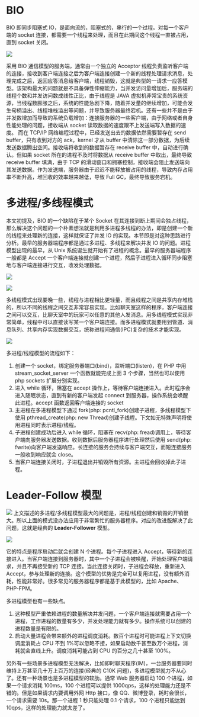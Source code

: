 # BIO

BIO 即同步阻塞式 IO，是面向流的，阻塞式的，串行的一个过程。对每一个客户端的 socket 连接，都需要一个线程来处理，而且在此期间这个线程一直被占用，直到 socket 关闭。

![](http://7xkt0f.com1.z0.glb.clouddn.com/ed484965-b93f-4f6a-aa44-419f042d5872.png)

采用 BIO 通信模型的服务端，通常由一个独立的 Acceptor 线程负责监听客户端的连接，接收到客户端连接之后为客户端连接创建一个新的线程处理请求消息，处理完成之后，返回应答消息给客户端，线程销毁，这就是典型的一请求一应答模型。该架构最大的问题就是不具备弹性伸缩能力，当并发访问量增加后，服务端的线程个数和并发访问数成线性正比，由于线程是 JAVA 虚拟机非常宝贵的系统资源，当线程数膨胀之后，系统的性能急剧下降，随着并发量的继续增加，可能会发生句柄溢出、线程堆栈溢出等问题，并导致服务器最终宕机。还有一些并不是由于并发数增加而导致的系统负载增加：连接服务器的一些客户端，由于网络或者自身性能处理的问题，接收端从 socket 读取数据的速度跟不上发送端写入数据的速度。 而在 TCP/IP 网络编程过程中，已经发送出去的数据依然需要暂存在 send buffer，只有收到对方的 ack，kernel 才从 buffer 中清除这一部分数据，为后续发送数据腾出空间。接收端将收到的数据暂存在 receive buffer 中，自动进行确认。但如果 socket 所在的进程不及时将数据从 receive buffer 中取出，最终导致 receive buffer 填满，由于 TCP 的滑动窗口和拥塞控制，接收端会阻止发送端向其发送数据。作为发送端，服务器由于迟迟不能释放被占用的线程，导致内存占用率不断升高，堆回收的效率越来越低，导致 Full GC，最终导致服务宕机。

# 多进程/多线程模式

本文初提及，BIO 的一个缺陷在于某个 Socket 在其连接到断上期间会独占线程，那么解决这个问题的一个朴素想法就是利用多进程多线程的办法，即是创建一个新的线程来处理新的连接，这样就保证了并发 IO 的实现。本节即是对这种思路进行分析。最早的服务器端程序都是通过多进程、多线程来解决并发 IO 的问题。进程模型出现的最早，从 Unix 系统诞生就开始有了进程的概念。最早的服务器端程序一般都是 Accept 一个客户端连接就创建一个进程，然后子进程进入循环同步阻塞地与客户端连接进行交互，收发处理数据。

![](http://rango.swoole.com/static/io/4.png)

![](http://rango.swoole.com/static/io/4.png)

多线程模式出现要晚一些，线程与进程相比更轻量，而且线程之间是共享内存堆栈的，所以不同的线程之间交互非常容易实现。比如聊天室这样的程序，客户端连接之间可以交互，比聊天室中的玩家可以任意的其他人发消息。用多线程模式实现非常简单，线程中可以直接读写某一个客户端连接。而多进程模式就要用到管道、消息队列、共享内存实现数据交互，统称进程间通信(IPC)复杂的技术才能实现。

![](http://rango.swoole.com/static/io/1.png)

多进程/线程模型的流程如下：

1. 创建一个 socket，绑定服务器端口(bind)，监听端口(listen)，在 PHP 中用 stream_socket_server 一个函数就能完成上面 3 个步骤，当然也可以使用 php sockets 扩展分别实现。
2. 进入 while 循环，阻塞在 accept 操作上，等待客户端连接进入。此时程序会进入随眠状态，直到有新的客户端发起 connect 到服务器，操作系统会唤醒此进程。accept 函数返回客户端连接的 socket
3. 主进程在多进程模型下通过 fork(php: pcntl_fork)创建子进程，多线程模型下使用 pthread_create(php: new Thread)创建子线程。下文如无特殊声明将使用进程同时表示进程/线程。
4. 子进程创建成功后进入 while 循环，阻塞在 recv(php: fread)调用上，等待客户端向服务器发送数据。收到数据后服务器程序进行处理然后使用 send(php: fwrite)向客户端发送响应。长连接的服务会持续与客户端交互，而短连接服务一般收到响应就会 close。
5. 当客户端连接关闭时，子进程退出并销毁所有资源。主进程会回收掉此子进程。

# Leader-Follow 模型

![](http://www.dengshenyu.com/assets/redis-reactor/reactor-mode2.png)
上文描述的多进程/多线程模型最大的问题是，进程/线程创建和销毁的开销很大。所以上面的模式没办法应用于非常繁忙的服务器程序。对应的改进版解决了此问题，这就是经典的 **Leader-Follower** 模型。

![](http://rango.swoole.com/static/io/2.png)

它的特点是程序启动后就会创建 N 个进程。每个子进程进入 Accept，等待新的连接进入。当客户端连接到服务器时，其中一个子进程会被唤醒，开始处理客户端请求，并且不再接受新的 TCP 连接。当此连接关闭时，子进程会释放，重新进入 Accept，参与处理新的连接。这个模型的优势是完全可以复用进程，没有额外消耗，性能非常好。很多常见的服务器程序都是基于此模型的，比如 Apache、PHP-FPM。

多进程模型也有一些缺点。

1. 这种模型严重依赖进程的数量解决并发问题，一个客户端连接就需要占用一个进程，工作进程的数量有多少，并发处理能力就有多少。操作系统可以创建的进程数量是有限的。
2. 启动大量进程会带来额外的进程调度消耗。数百个进程时可能进程上下文切换调度消耗占 CPU 不到 1%可以忽略不接，如果启动数千甚至数万个进程，消耗就会直线上升。调度消耗可能占到 CPU 的百分之几十甚至 100%。

另外有一些场景多进程模型无法解决，比如即时聊天程序(IM)，一台服务器要同时维持上万甚至几十万上百万的连接(经典的 C10K 问题)，多进程模型就力不从心了。还有一种场景也是多进程模型的软肋。通常 Web 服务器启动 100 个进程，如果一个请求消耗 100ms，100 个进程可以提供 1000qps，这样的处理能力还是不错的。但是如果请求内要调用外网 Http 接口，像 QQ、微博登录，耗时会很长，一个请求需要 10s。那一个进程 1 秒只能处理 0.1 个请求，100 个进程只能达到 10qps，这样的处理能力就太差了。
